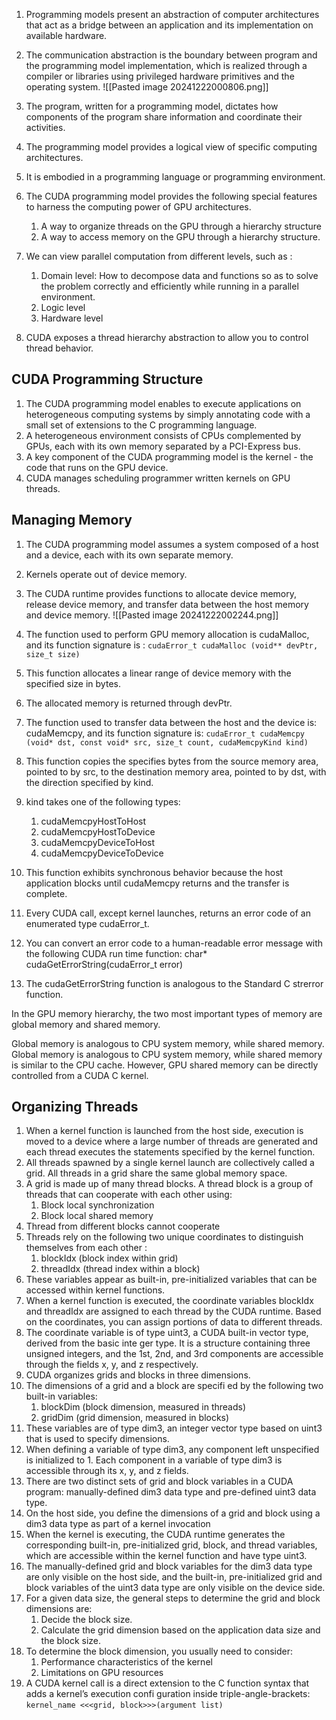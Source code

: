 
1. Programming models present an abstraction of computer architectures that act as a bridge between an application and its implementation on available hardware.
2. The communication abstraction is the boundary between program and the programming model implementation, which is realized through a compiler or libraries using privileged hardware primitives and the operating system.
![[Pasted image 20241222000806.png]]

3. The program, written for a programming model, dictates how components of the program share information and coordinate their activities.
4. The programming model provides a logical view of specific computing architectures.
5. It is embodied in a programming language or programming environment.
6. The CUDA programming model provides the following special features to harness the computing power of GPU architectures.
	1. A way to organize threads on the GPU through a hierarchy structure
	2. A way to access memory on the GPU through a hierarchy structure.
7. We can view parallel computation from different levels, such as :
	1. Domain level: How to decompose data and functions so as to solve the problem correctly and efficiently while running in a parallel environment.
	2. Logic level
	3. Hardware level
8. CUDA exposes a thread hierarchy abstraction to allow you to control thread behavior.

## CUDA Programming Structure

1. The CUDA programming model enables to execute applications on heterogeneous computing systems by simply annotating code with a small set of extensions to the C programming language.
2. A heterogeneous environment consists of CPUs complemented by GPUs, each with its own memory separated by a PCI-Express bus.
3. A key component of the CUDA programming model is the kernel - the code that runs on the GPU device.
4. CUDA manages scheduling programmer written kernels on GPU threads.

## Managing Memory

1. The CUDA programming model assumes a system composed of a host and a device, each with its own separate memory.
2. Kernels operate out of device memory.
3. The CUDA runtime provides functions to allocate device memory, release device memory, and transfer data between the host memory and device memory.
![[Pasted image 20241222002244.png]]

4. The function used to perform GPU memory allocation is cudaMalloc, and its function signature is :
	`cudaError_t cudaMalloc (void** devPtr, size_t size)`
5. This function allocates a linear range of device memory with the specified size in bytes.
6. The allocated memory is returned through devPtr.
7. The function used to transfer data between the host and the device is: cudaMemcpy, and its function signature is:
`cudaError_t cudaMemcpy (void* dst, const void* src, size_t count, cudaMemcpyKind kind)`

8. This function copies the specifies bytes from the source memory area, pointed to by src, to the destination memory area, pointed to by dst, with the direction specified by kind.
9. kind takes one of the following types:
	1. cudaMemcpyHostToHost
	2. cudaMemcpyHostToDevice
	3. cudaMemcpyDeviceToHost
	4. cudaMemcpyDeviceToDevice
10. This function exhibits synchronous behavior because the host application blocks until cudaMemcpy returns and the transfer is complete.
11. Every CUDA call, except kernel launches, returns an error code of an enumerated type cudaError_t.
12. You can convert an error code to a human-readable error message with the following CUDA run time function: char* cudaGetErrorString(cudaError_t error)
13. The cudaGetErrorString function is analogous to the Standard C strerror function.

In the GPU memory hierarchy, the two most important types of memory are global memory and shared memory.

Global memory is analogous to CPU system memory, while shared memory. Global memory is analogous to CPU system memory, while shared memory is similar to the CPU cache. However, GPU shared memory can be directly controlled from a CUDA C kernel.

## Organizing Threads

1. When a kernel function is launched from the host side, execution is moved to a device where a large number of threads are generated and each thread executes the statements specified by the kernel function.
2. All threads spawned by a single kernel launch are collectively called a grid. All threads in a grid share the same global memory space.
3. A grid is made up of many thread blocks. A thread block is a group of threads that can cooperate with each other using:
	1. Block local synchronization
	2. Block local shared memory
4. Thread from different blocks cannot cooperate
5. Threads rely on the following two unique coordinates to distinguish themselves from each other : 
	1. blockIdx (block index within grid)
	2. threadIdx (thread index within a block)
6. These variables appear as built-in, pre-initialized variables that can be accessed within kernel functions.
7. When a kernel function is executed, the coordinate variables blockIdx and threadIdx are assigned to each thread by the CUDA runtime. Based on the coordinates, you can assign portions of data to different threads.
8. The coordinate variable is of type uint3, a CUDA built-in vector type, derived from the basic inte ger type. It is a structure containing three unsigned integers, and the 1st, 2nd, and 3rd components are accessible through the fields x, y, and z respectively.
9. CUDA organizes grids and blocks in three dimensions.
10. The dimensions of a grid and a block are specifi ed by the following two built-in variables:
	1. blockDim (block dimension, measured in threads)
	2. gridDim (grid dimension, measured in blocks)
11. These variables are of type dim3, an integer vector type based on uint3 that is used to specify dimensions.
12. When defining a variable of type dim3, any component left unspecified is initialized to 1. Each component in a variable of type dim3 is accessible through its x, y, and z fields.
13. There are two distinct sets of grid and block variables in a CUDA program: manually-defined dim3 data type and pre-defined uint3 data type.
14. On the host side, you define the dimensions of a grid and block using a dim3 data type as part of a kernel invocation
15. When the kernel is executing, the CUDA runtime generates the corresponding built-in, pre-initialized grid, block, and thread variables, which are accessible within the kernel function and have type uint3.
16. The manually-defined grid and block variables for the dim3 data type are only visible on the host side, and the built-in, pre-initialized grid and block variables of the uint3 data type are only visible on the device side.
17. For a given data size, the general steps to determine the grid and block dimensions are:
	1. Decide the block size.
	2. Calculate the grid dimension based on the application data size and the block size.
18. To determine the block dimension, you usually need to consider:
	1. Performance characteristics of the kernel
	2. Limitations on GPU resources
19. A CUDA kernel call is a direct extension to the C function syntax that adds a kernel’s execution confi guration inside triple-angle-brackets:
`kernel_name <<<grid, block>>>(argument list)`